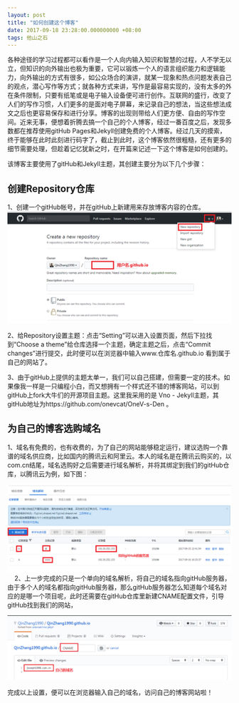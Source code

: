 ```yaml
---
layout: post
title: "如何创建这个博客"
date: 2017-09-18 23:28:00.000000000 +08:00
tags: 他山之石
---
```

各种途径的学习过程都可以看作是一个人向内输入知识和智慧的过程，人不学无以立，但知识的向外输出也极为重要，它可以锻炼一个人的语言组织能力和逻辑能力，向外输出的方式有很多，如公众场合的演讲，就某一现象和热点问题发表自己的观点，潜心写作等方式；就各种方式来讲，写作是最容易实现的，没有太多的外在条件限制，只要有纸笔或是电子输入设备便可进行创作。互联网的盛行，改变了人们的写作习惯，人们更多的是面对电子屏幕，来记录自己的想法，当这些想法成文之后也更容易保存和进行分享。博客的出现则带给人们更方便、自由的写作空间。近来无事，便想着折腾去搞一个自己的个人博客，经过一番百度之后，发现多数都在推荐使用gitHub Pages和Jekyll创建免费的个人博客。经过几天的摸索，终于能够在此时此刻进行码字了，截止到此时，这个博客依然很粗糙，还有更多的细节需要处理，但趁着记忆犹新之时，在开篇来记述一下这个博客是如何创建的。

该博客主要使用了gitHub和Jekyll主题，其创建主要分为以下几个步骤：

## 创建Repository仓库

1、创建一个gitHub帐号，并在gitHub上新建用来存放博客内容的仓库。
   
![](/assets/images/2017/makeNewRepository.png)

2、给Repository设置主题：点击“Setting”可以进入设置页面，然后下拉找到“Choose a theme”给仓库选择一个主题，确定主题之后，点击“Commit changes”进行提交，此时便可以在浏览器中输入www.仓库名.github.io 看到属于自己的网站了。

3、由于gitHub上提供的主题太单一，我们可以自己搭建，但需要一定的技术。如果像我一样是一只编程小白，而又想拥有一个样式还不错的博客网站，可以到gitHub上fork大牛们的开源项目主题。这里我采用的是 Vno - Jekyll主题，其gitHub地址为https://github.com/onevcat/OneV-s-Den 。

## 为自己的博客选购域名

1、域名有免费的，也有收费的，为了自己的网站能够稳定运行，建议选购一个靠谱的域名供应商，比如国内的腾讯云和阿里云。本人的域名是在腾讯云购买的，以com.cn结尾，域名选购好之后需要进行域名解析，并将其绑定到我们的gitHub仓库，以腾讯云为例，如下图：

![](/assets/images/2017/DNS.PNG)
    
2、上一步完成的只是一个单向的域名解析，将自己的域名指向gitHub服务器，由于多个人的域名都指向gitHub服务器，那么gitHub服务器怎么知道每个域名对应的是哪一个项目呢，此时还需要在gitHub仓库里新建CNAME配置文件，引导gitHub找到我们的网站，

![](/assets/images/2017/CNAME.PNG)

完成以上设置，便可以在浏览器输入自己的域名，访问自己的博客网站啦！
